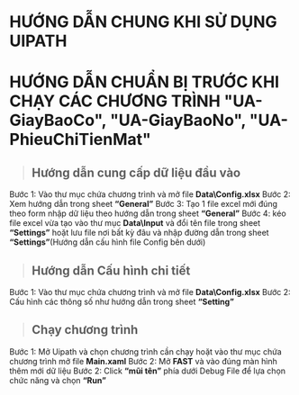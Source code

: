 # HƯỚNG DẪN CHUNG KHI SỬ DỤNG UIPATH
# HƯỚNG DẪN CHUẨN BỊ TRƯỚC KHI CHẠY CÁC CHƯƠNG TRÌNH **"UA-GiayBaoCo", "UA-GiayBaoNo", "UA-PhieuChiTienMat"**

> ## Hướng dẫn cung cấp dữ liệu đầu vào
Bước 1: Vào thư mục chứa chương trình và mở file **Data\Config.xlsx**<space><space>
Bước 2: Xem hướng dẫn trong sheet **“General”**<space><space>
Bước 3: Tạo 1 file excel mới đúng theo form nhập dữ liệu theo hướng dẫn trong sheet **“General”**<space><space>
Bước 4: kéo file excel vừa tạo vào thư mục **Data\Input** và đổi tên file trong sheet **“Settings”** hoặt lưu file nơi bất kỳ đâu và nhập đường dẫn trong sheet **“Settings”**(Hướng dẫn cấu hình file Config bên dưới)

> ## Hướng dẫn Cấu hình chi tiết
Bước 1: Vào thư mục chứa chương trình và mở file **Data\Config.xlsx**<space><space>
Bước 2: Cấu hình các thông số như hướng dẫn trong sheet **“Setting”**<space><space>

> ## Chạy chương trình 
Bước 1: Mở Uipath và chọn chương trình cần chạy hoặt vào thư mục chứa chương trình mở file **Main.xaml**<space><space>
Bước 2: Mở **FAST** và vào đúng màn hình thêm mới dữ liệu<space><space>
Bước 2: Click **“mũi tên”** phía dưới Debug File để lựa chọn chức năng và chọn **“Run”**

